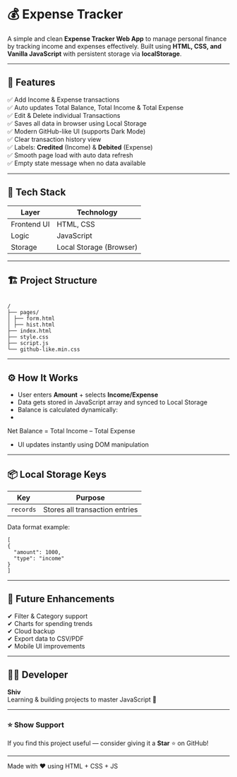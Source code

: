 # 💰 Expense Tracker

A simple and clean **Expense Tracker Web App** to manage personal finance by tracking income and expenses effectively. Built using **HTML, CSS, and Vanilla JavaScript** with persistent storage via **localStorage**.

---

## 🚀 Features

✅ Add Income & Expense transactions  
✅ Auto updates Total Balance, Total Income & Total Expense  
✅ Edit & Delete individual Transactions  
✅ Saves all data in browser using Local Storage  
✅ Modern GitHub-like UI (supports Dark Mode)  
✅ Clear transaction history view  
✅ Labels: **Credited** (Income) & **Debited** (Expense)  
✅ Smooth page load with auto data refresh  
✅ Empty state message when no data available  

---

## 🧠 Tech Stack

| Layer | Technology |
|------|------------|
| Frontend UI | HTML, CSS |
| Logic | JavaScript |
| Storage | Local Storage (Browser) |

---

## 🏗️ Project Structure


```

/  
├── pages/
│ ├── form.html
│ ├── hist.html
├── index.html
├── style.css
├── script.js
└── github-like.min.css

```

---

## ⚙️ How It Works

- User enters **Amount** + selects **Income/Expense**
- Data gets stored in JavaScript array and synced to Local Storage
- Balance is calculated dynamically:
- 
Net Balance = Total Income – Total Expense
- UI updates instantly using DOM manipulation

---
## 📦 Local Storage Keys

| Key | Purpose |
|-----|---------|
| `records` | Stores all transaction entries |

Data format example:
```
[
{
  "amount": 1000,
  "type": "income"
}
]
```

----------

## 🔮 Future Enhancements

✔ Filter & Category support  
✔ Charts for spending trends  
✔ Cloud backup  
✔ Export data to CSV/PDF  
✔ Mobile UI improvements

----------

## 🧑‍💻 Developer

**Shiv**  
Learning & building projects to master JavaScript 🚀

----------

### ⭐ Show Support

If you find this project useful — consider giving it a **Star** ⭐ on GitHub!

----------

Made with ❤️ using HTML + CSS + JS
